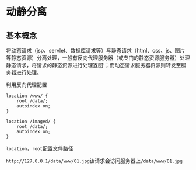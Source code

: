 # 动静分离

## 基本概念

将动态请求（jsp、servlet、数据库请求等）与静态请求（html、css、js、图片等静态资源）分离处理，一般有反向代理服务器（或专门的静态资源服务器）处理静态请求，将请求的静态资源进行处理返回‘；而动态请求服务器资源则转发至服务器进行处理。

利用反向代理配置

```shell
location /www/ {
	root /data/;
	autoindex on;
}

location /imaged/ {
	root /data/;
	autoindex on;
}
```

`location`，`root`配置文件路径

`http://127.0.0.1/data/www/01.jpg`该请求会访问服务器上`/data/www/01.jpg`